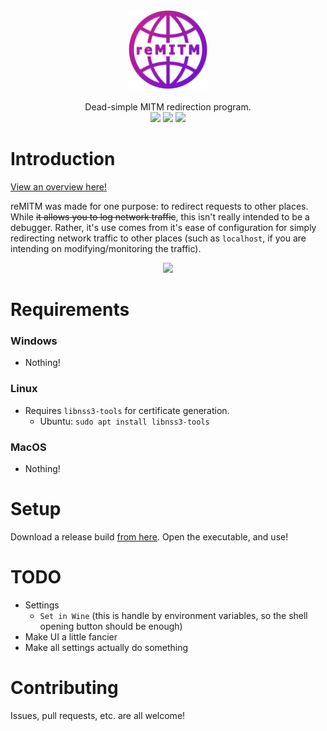 <div align="center">
  <img src="./src/assets/remitm_logo.png" width="25%"/>
  <br /><br />
  <div align="center">Dead-simple MITM redirection program.</div>

  <div align="center">
    <img src="https://img.shields.io/github/issues-raw/SpikeHD/reMITM.svg?maxAge=25000" />
    <img src="https://img.shields.io/github/contributors/SpikeHD/reMITM.svg" />
    <img src="https://img.shields.io/github/commit-activity/m/SpikeHD/reMITM.svg" />
  </div>
</div>

# Introduction

[View an overview here!](https://spikehd.github.io/projects/reMITM)

reMITM was made for one purpose: to redirect requests to other places. While ~~it allows you to log network traffic~~, this isn't really intended to be a debugger. Rather, it's use comes from it's ease of configuration for simply redirecting network traffic to other places (such as `localhost`, if you are intending on modifying/monitoring the traffic).

<div align="center">
  <img src="https://github.com/SpikeHD/reMITM/assets/25207995/47166174-823c-4bf2-8b5c-1b1b29beff11" />
</div>

# Requirements

### Windows

- Nothing!

### Linux

- Requires `libnss3-tools` for certificate generation.
  - Ubuntu: `sudo apt install libnss3-tools`

### MacOS

- Nothing!

# Setup

Download a release build [from here](https://github.com/SpikeHD/reMITM/releases). Open the executable, and use!

# TODO

- Settings
  - `Set in Wine` (this is handle by environment variables, so the shell opening button should be enough)
- Make UI a little fancier
- Make all settings actually do something

# Contributing

Issues, pull requests, etc. are all welcome!
